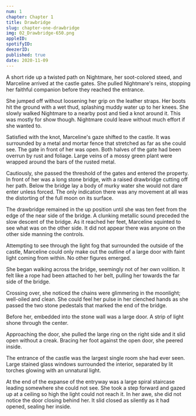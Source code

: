 ```yaml
---
num: 1
chapter: Chapter 1
title: Drawbridge
slug: chapter-one-drawbridge
img: 02_Drawbridge-650.png
appleID:
spotifyID:
deezerID:
published: true
date: 2020-11-09
---
```


A short ride up a twisted path on Nightmare, her soot-colored steed, and Marceline arrived at the castle gates. She pulled Nightmare's reins, stopping her faithful companion before they reached the entrance.

She jumped off without loosening her grip on the leather straps. Her boots hit the ground with a wet thud, splashing muddy water up to her knees. She slowly walked Nightmare to a nearby post and tied a knot around it. This was mostly for show though. Nightmare could leave without much effort if she wanted to.

Satisfied with the knot, Marceline's gaze shifted to the castle. It was surrounded by a metal and mortar fence that stretched as far as she could see. The gate in front of her was open. Both halves of the gate had been overrun by rust and foliage. Large veins of a mossy green plant were wrapped around the bars of the rusted metal.

Cautiously, she passed the threshold of the gates and entered the property. In front of her was a long stone bridge, with a raised drawbridge cutting off her path. Below the bridge lay a body of murky water she would not dare enter unless forced. The only indication there was any movement at all was the distorting of the full moon on its surface.

The drawbridge remained in the up position until she was ten feet from the edge of the near side of the bridge. A clunking metallic sound preceded the slow descent of the bridge. As it reached her feet, Marceline squinted to see what was on the other side. It did not appear there was anyone on the other side manning the controls.

Attempting to see through the light fog that surrounded the outside of the castle, Marceline could only make out the outline of a large door with faint light coming from within. No other figures emerged.

She began walking across the bridge, seemingly not of her own volition. It felt like a rope had been attached to her belt, pulling her towards the far side of the bridge.

Crossing over, she noticed the chains were glimmering in the moonlight; well-oiled and clean. She could feel her pulse in her clenched hands as she passed the two stone pedestals that marked the end of the bridge.

Before her, embedded into the stone wall was a large door. A strip of light shone through the center.

Approaching the door, she pulled the large ring on the right side and it slid open without a creak. Bracing her foot against the open door, she peered inside.

The entrance of the castle was the largest single room she had ever seen. Large stained glass windows surrounded the interior, separated by lit torches glowing with an unnatural light.

At the end of the expanse of the entryway was a large spiral staircase leading somewhere she could not see. She took a step forward and gazed up at a ceiling so high the light could not reach it. In her awe, she did not notice the door closing behind her. It slid closed as silently as it had opened, sealing her inside.
